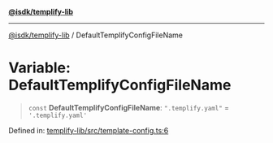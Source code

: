 [**@isdk/templify-lib**](../README.md)

***

[@isdk/templify-lib](../globals.md) / DefaultTemplifyConfigFileName

# Variable: DefaultTemplifyConfigFileName

> `const` **DefaultTemplifyConfigFileName**: `".templify.yaml"` = `'.templify.yaml'`

Defined in: [templify-lib/src/template-config.ts:6](https://github.com/isdk/templify-lib.js/blob/00a1ac2997e500d54f38cfc631d4a46eca84ffa9/src/template-config.ts#L6)
